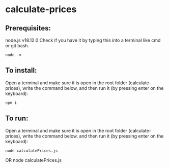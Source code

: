 # calculate-prices

## Prerequisites:

node.js v18.12.0
Check if you have it by typing this into a terminal like cmd or git bash.

    node -v

## To install:

Open a terminal and make sure it is open in the root folder (calculate-prices), write the command below, and then run it (by pressing enter on the keyboard):

    npm i

## To run:

Open a terminal and make sure it is open in the root folder (calculate-prices), write the command below, and then run it (by pressing enter on the keyboard):

    node calculatePrices.js
OR
    node calculatePrices.js
